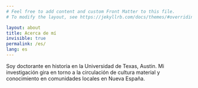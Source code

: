 ```yaml
---
# Feel free to add content and custom Front Matter to this file.
# To modify the layout, see https://jekyllrb.com/docs/themes/#overriding-theme-defaults

layout: about
title: Acerca de mí
invisible: true
permalink: /es/
lang: es
---
```

Soy doctorante en historia en la Universidad de Texas, Austin.
Mi investigación gira en torno a la circulación de cultura material y conocimiento
en comunidades locales en Nueva España.
